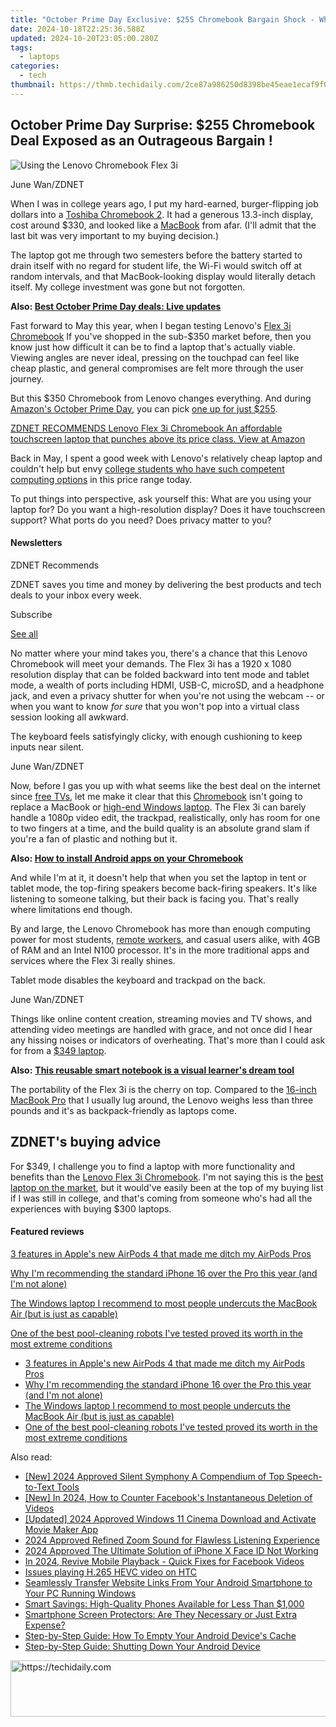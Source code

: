 ```yaml
---
title: "October Prime Day Exclusive: $255 Chromebook Bargain Shock - Why It's a Once-in-a-Lifetime Deal? | ZDNET"
date: 2024-10-18T22:25:36.588Z
updated: 2024-10-20T23:05:00.280Z
tags:
  - laptops
categories:
  - tech
thumbnail: https://thmb.techidaily.com/2ce87a986250d8398be45eae1ecaf9f012f12535b14ea9611940de411cb7abe5.jpg
---
```


## October Prime Day Surprise: $255 Chromebook Deal Exposed as an Outrageous Bargain !

![Using the Lenovo Chromebook Flex 3i](https://www.zdnet.com/a/img/resize/265404c74f931817cccf5666d572ad1876998d2f/2023/05/18/0367b30a-225a-42b9-a7f3-e107dbc721fe/dsc00274.jpg?auto=webp&width=1280)

June Wan/ZDNET

When I was in college years ago, I put my hard-earned, burger-flipping job dollars into a [Toshiba Chromebook 2](https://www.cnet.com/reviews/toshiba-chromebook-2-review/). It had a generous 13.3-inch display, cost around $330, and looked like a [MacBook](https://www.zdnet.com/article/best-mac/) from afar. (I'll admit that the last bit was very important to my buying decision.)

The laptop got me through two semesters before the battery started to drain itself with no regard for student life, the Wi-Fi would switch off at random intervals, and that MacBook-looking display would literally detach itself. My college investment was gone but not forgotten.

**Also: [Best October Prime Day deals: Live updates](https://www.zdnet.com/article/best-early-october-prime-day-deals-2023/)**

Fast forward to May this year, when I began testing Lenovo's [Flex 3i Chromebook](https://buy.geni.us/Proxy.ashx?TSID=368250&GR%5FURL=https%3A%2F%2Fwww.amazon.com%2FLenovo-3i-Chromebook-Everyday-Notebook%2Fdp%2FB0BSJ46KY9%3Ftag%3Dzd-buy-button-20%26ascsubtag%3D%5F%5FCOM%5FCLICK%5FID%5F%5F%7C6a23d446-4280-491c-a75d-db3a607ff2eb%7Cdtp&dtb=1) If you've shopped in the sub-$350 market before, then you know just how difficult it can be to find a laptop that's actually viable. Viewing angles are never ideal, pressing on the touchpad can feel like cheap plastic, and general compromises are felt more through the user journey.

But this $350 Chromebook from Lenovo changes everything. And during [Amazon's October Prime Day](https://www.zdnet.com/article/best-october-prime-day-deals-2023/), you can pick [one up for just $255](https://buy.geni.us/Proxy.ashx?TSID=368250&GR%5FURL=https%3A%2F%2Fwww.amazon.com%2FLenovo-3i-Chromebook-Everyday-Notebook%2Fdp%2FB0BSJ46KY9%3Ftag%3Dzd-buy-button-20%26ascsubtag%3D%5F%5FCOM%5FCLICK%5FID%5F%5F%7C6a23d446-4280-491c-a75d-db3a607ff2eb%7Cdtp&dtb=1).

[ZDNET RECOMMENDS Lenovo Flex 3i Chromebook An affordable touchscreen laptop that punches above its price class. View at Amazon](https://buy.geni.us/Proxy.ashx?TSID=368250&GR%5FURL=https%3A%2F%2Fwww.amazon.com%2FLenovo-3i-Chromebook-Everyday-Notebook%2Fdp%2FB0BSJ46KY9%3Ftag%3Dzd-buy-button-20%26ascsubtag%3D%5F%5FCOM%5FCLICK%5FID%5F%5F%7C6a23d446-4280-491c-a75d-db3a607ff2eb%7Cdtp&dtb=1)

Back in May, I spent a good week with Lenovo's relatively cheap laptop and couldn't help but envy [college students who have such competent computing options](https://www.zdnet.com/article/best-college-laptop/) in this price range today.

To put things into perspective, ask yourself this: What are you using your laptop for? Do you want a high-resolution display? Does it have touchscreen support? What ports do you need? Does privacy matter to you?

#### Newsletters

ZDNET Recommends

ZDNET saves you time and money by delivering the best products and tech deals to your inbox every week.

 Subscribe

[See all](https://www.zdnet.com/newsletters/)

No matter where your mind takes you, there's a chance that this Lenovo Chromebook will meet your demands. The Flex 3i has a 1920 x 1080 resolution display that can be folded backward into tent mode and tablet mode, a wealth of ports including HDMI, USB-C, microSD, and a headphone jack, and even a privacy shutter for when you're not using the webcam -- or when you want to know _for sure_ that you won't pop into a virtual class session looking all awkward.

The keyboard feels satisfyingly clicky, with enough cushioning to keep inputs near silent.

June Wan/ZDNET

Now, before I gas you up with what seems like the best deal on the internet since [free TVs](https://www.zdnet.com/home-and-office/home-entertainment/you-can-get-a-4k-tv-for-free-with-a-very-creative-new-catch/), let me make it clear that this [Chromebook](https://www.zdnet.com/article/best-chromebook-for-students/) isn't going to replace a MacBook or [high-end Windows laptop](https://www.zdnet.com/article/best-windows-laptop/). The Flex 3i can barely handle a 1080p video edit, the trackpad, realistically, only has room for one to two fingers at a time, and the build quality is an absolute grand slam if you're a fan of plastic and nothing but it. 

**Also: [How to install Android apps on your Chromebook](https://www.zdnet.com/home-and-office/work-life/how-to-add-android-apps-to-your-chromebook/)**

And while I'm at it, it doesn't help that when you set the laptop in tent or tablet mode, the top-firing speakers become back-firing speakers. It's like listening to someone talking, but their back is facing you. That's really where limitations end though.

By and large, the Lenovo Chromebook has more than enough computing power for most students, [remote workers](https://www.zdnet.com/article/eight-habits-of-highly-secure-remote-workers/), and casual users alike, with 4GB of RAM and an Intel N100 processor. It's in the more traditional apps and services where the Flex 3i really shines.

Tablet mode disables the keyboard and trackpad on the back.

June Wan/ZDNET

Things like online content creation, streaming movies and TV shows, and attending video meetings are handled with grace, and not once did I hear any hissing noises or indicators of overheating. That's more than I could ask for from a [$349 laptop](https://shop-links.co/link/?url=https%3A%2F%2Fwww.bestbuy.com%2Fsite%2Flenovo-flex-3i-chromebook-12-2-wuxga-touch-screen-laptop-intel-n100-4gb-memory-64gb-emmc-abyss-blue%2F6531741.p%3FskuId%3D6531741&publisher_slug=itechdaily19598&exclusive=1).

**Also:** [**This reusable smart notebook is a visual learner's dream tool**](https://www.zdnet.com/home-and-office/work-life/this-reusable-smart-notebook-is-a-visual-learners-dream-tool/)

The portability of the Flex 3i is the cherry on top. Compared to the [16-inch MacBook Pro](https://buy.geni.us/Proxy.ashx?TSID=368250&GR%5FURL=https%3A%2F%2Fwww.amazon.com%2FApple-MacBook-Laptop-12%E2%80%91core-19%E2%80%91core%2Fdp%2FB0BSHF7LLL%3Ftag%3Dzd-buy-button-20%26ascsubtag%3D%5F%5FCOM%5FCLICK%5FID%5F%5F%7C6a23d446-4280-491c-a75d-db3a607ff2eb%7Cdtp&dtb=1) that I usually lug around, the Lenovo weighs less than three pounds and it's as backpack-friendly as laptops come.

## ZDNET's buying advice

For $349, I challenge you to find a laptop with more functionality and benefits than the [Lenovo Flex 3i Chromebook](https://buy.geni.us/Proxy.ashx?TSID=368250&GR%5FURL=https%3A%2F%2Fwww.amazon.com%2FLenovo-3i-Chromebook-Everyday-Notebook%2Fdp%2FB0BSJ46KY9%3Ftag%3Dzd-buy-button-20%26ascsubtag%3D%5F%5FCOM%5FCLICK%5FID%5F%5F%7C6a23d446-4280-491c-a75d-db3a607ff2eb%7Cdtp&dtb=1). I'm not saying this is the [best laptop on the market](https://www.zdnet.com/article/best-laptop/), but it would've easily been at the top of my buying list if I was still in college, and that's coming from someone who's had all the experiences with buying $300 laptops.

#### Featured reviews

[3 features in Apple's new AirPods 4 that made me ditch my AirPods Pros](https://www.zdnet.com/article/3-features-in-apples-new-airpods-4-that-made-me-ditch-my-airpods-pros/ "3 features in Apple's new AirPods 4 that made me ditch my AirPods Pros")

[Why I'm recommending the standard iPhone 16 over the Pro this year (and I'm not alone)](https://www.zdnet.com/article/why-im-recommending-the-standard-iphone-16-over-the-pro-this-year-and-im-not-alone/ "Why I'm recommending the standard iPhone 16 over the Pro this year (and I'm not alone)")

[The Windows laptop I recommend to most people undercuts the MacBook Air (but is just as capable)](https://www.zdnet.com/article/the-windows-laptop-i-recommend-to-most-people-undercuts-the-macbook-air-but-is-just-as-capable/ "The Windows laptop I recommend to most people undercuts the MacBook Air (but is just as capable)")

[One of the best pool-cleaning robots I've tested proved its worth in the most extreme conditions](https://www.zdnet.com/article/one-of-the-best-pool-cleaning-robots-ive-tested-proved-its-worth-in-the-most-extreme-conditions/ "One of the best pool-cleaning robots I've tested proved its worth in the most extreme conditions")

* [3 features in Apple's new AirPods 4 that made me ditch my AirPods Pros](https://www.zdnet.com/article/3-features-in-apples-new-airpods-4-that-made-me-ditch-my-airpods-pros/ "3 features in Apple's new AirPods 4 that made me ditch my AirPods Pros")
* [Why I'm recommending the standard iPhone 16 over the Pro this year (and I'm not alone)](https://www.zdnet.com/article/why-im-recommending-the-standard-iphone-16-over-the-pro-this-year-and-im-not-alone/ "Why I'm recommending the standard iPhone 16 over the Pro this year (and I'm not alone)")
* [The Windows laptop I recommend to most people undercuts the MacBook Air (but is just as capable)](https://www.zdnet.com/article/the-windows-laptop-i-recommend-to-most-people-undercuts-the-macbook-air-but-is-just-as-capable/ "The Windows laptop I recommend to most people undercuts the MacBook Air (but is just as capable)")
* [One of the best pool-cleaning robots I've tested proved its worth in the most extreme conditions](https://www.zdnet.com/article/one-of-the-best-pool-cleaning-robots-ive-tested-proved-its-worth-in-the-most-extreme-conditions/ "One of the best pool-cleaning robots I've tested proved its worth in the most extreme conditions")

<ins class="adsbygoogle"
     style="display:block"
     data-ad-format="autorelaxed"
     data-ad-client="ca-pub-7571918770474297"
     data-ad-slot="1223367746"></ins>

<ins class="adsbygoogle"
     style="display:block"
     data-ad-client="ca-pub-7571918770474297"
     data-ad-slot="8358498916"
     data-ad-format="auto"
     data-full-width-responsive="true"></ins>

<span class="atpl-alsoreadstyle">Also read:</span>
<div><ul>
<li><a href="https://fox-friendly.techidaily.com/new-2024-approved-silent-symphony-a-compendium-of-top-speech-to-text-tools/"><u>[New] 2024 Approved Silent Symphony A Compendium of Top Speech-to-Text Tools</u></a></li>
<li><a href="https://facebook-video-recording.techidaily.com/new-in-2024-how-to-counter-facebooks-instantaneous-deletion-of-videos/"><u>[New] In 2024, How to Counter Facebook's Instantaneous Deletion of Videos</u></a></li>
<li><a href="https://vp-tips.techidaily.com/updated-2024-approved-windows-11-cinema-download-and-activate-movie-maker-app/"><u>[Updated] 2024 Approved Windows 11 Cinema Download and Activate Movie Maker App</u></a></li>
<li><a href="https://video-screen-grab.techidaily.com/2024-approved-refined-zoom-sound-for-flawless-listening-experience/"><u>2024 Approved Refined Zoom Sound for Flawless Listening Experience</u></a></li>
<li><a href="https://extra-approaches.techidaily.com/2024-approved-the-ultimate-solution-of-iphone-x-face-id-not-working/"><u>2024 Approved The Ultimate Solution of iPhone X Face ID Not Working</u></a></li>
<li><a href="https://facebook-video-content.techidaily.com/in-2024-revive-mobile-playback-quick-fixes-for-facebook-videos/"><u>In 2024, Revive Mobile Playback - Quick Fixes for Facebook Videos</u></a></li>
<li><a href="https://review-topics.techidaily.com/issues-playing-h-265-hevc-video-on-htc-by-aiseesoft-video-converter-play-hevc-video-on-android/"><u>Issues playing H.265 HEVC video on HTC </u></a></li>
<li><a href="https://hardware-reviews.techidaily.com/seamlessly-transfer-website-links-from-your-android-smartphone-to-your-pc-running-windows/"><u>Seamlessly Transfer Website Links From Your Android Smartphone to Your PC Running Windows</u></a></li>
<li><a href="https://hardware-reviews.techidaily.com/smart-savings-high-quality-phones-available-for-less-than-1000/"><u>Smart Savings: High-Quality Phones Available for Less Than $1,000</u></a></li>
<li><a href="https://hardware-reviews.techidaily.com/smartphone-screen-protectors-are-they-necessary-or-just-extra-expense/"><u>Smartphone Screen Protectors: Are They Necessary or Just Extra Expense?</u></a></li>
<li><a href="https://hardware-reviews.techidaily.com/step-by-step-guide-how-to-empty-your-android-devices-cache/"><u>Step-by-Step Guide: How To Empty Your Android Device's Cache</u></a></li>
<li><a href="https://hardware-reviews.techidaily.com/step-by-step-guide-shutting-down-your-android-device/"><u>Step-by-Step Guide: Shutting Down Your Android Device</u></a></li>
</ul></div>

<!-- affiliate ads begin -->
<a href="https://appsumo.8odi.net/c/5597632/2144276/7443" target="_top" id="2144276">
  <img src="//a.impactradius-go.com/display-ad/7443-2144276" border="0" alt="https://techidaily.com" width="728" height="90"/>
</a>
<img height="0" width="0" src="https://appsumo.8odi.net/i/5597632/2144276/7443" style="position:absolute;visibility:hidden;" border="0" />
<!-- affiliate ads end -->

